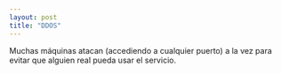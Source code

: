 ```yaml
---
layout: post
title: "DDOS"
---
```


Muchas máquinas atacan (accediendo a cualquier <!--more-->puerto) a la vez para evitar que alguien real pueda usar el servicio.